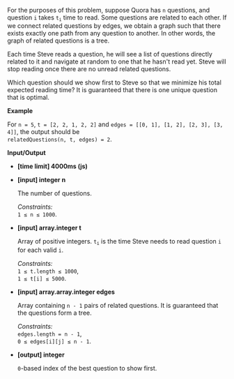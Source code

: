<p>For the purposes of this problem, suppose Quora has <code>n</code> questions, and question <code>i</code> takes <code>t<sub>i</sub></code> time to read. Some questions are related to each other. If we connect related questions by edges, we obtain a graph such that there exists exactly one path from any question to another. In other words, the graph of related questions is a tree.</p>
<p>Each time Steve reads a question, he will see a list of questions directly related to it and navigate at random to one that he hasn't read yet. Steve will stop reading once there are no unread related questions.</p>
<p>Which question should we show first to Steve so that we minimize his total expected reading time? It is guaranteed that there is one unique question that is optimal.</p>
<p><strong>Example</strong></p>
<p>For <code>n = 5</code>, <code>t = [2, 2, 1, 2, 2]</code> and <code>edges = [[0, 1], [1, 2], [2, 3], [3, 4]]</code>, the output should be<br>
<code>relatedQuestions(n, t, edges) = 2</code>.</p>
<p><strong>Input/Output</strong></p>
<ul>
<li><strong>[time limit] 4000ms (js)</strong></li>
</ul>
<ul>
<li>
<p><strong>[input] integer n</strong></p>
<p>The number of questions.</p>
<p><em>Constraints:</em><br>
<code>1 ≤ n ≤ 1000</code>.</p>
</li>
<li>
<p><strong>[input] array.integer t</strong></p>
<p>Array of positive integers. <code>t<sub>i</sub></code> is the time Steve needs to read question <code>i</code> for each valid <code>i</code>.</p>
<p><em>Constraints:</em><br>
<code>1 ≤ t.length ≤ 1000</code>,<br>
<code>1 ≤ t[i] ≤ 5000</code>.</p>
</li>
<li>
<p><strong>[input] array.array.integer edges</strong></p>
<p>Array containing <code>n - 1</code> pairs of related questions. It is guaranteed that the questions form a tree.</p>
<p><em>Constraints:</em><br>
<code>edges.length = n - 1</code>,<br>
<code>0 ≤ edges[i][j] ≤ n - 1</code>.</p>
</li>
<li>
<p><strong>[output] integer</strong></p>
<p><code>0</code>-based index of the best question to show first.</p>
</li>
</ul>